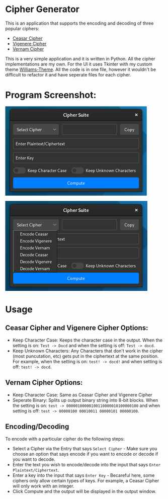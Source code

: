 # Cipher Generator
This is an application that supports the encoding and decoding of three popular ciphers:
- [Ceasar Cipher](https://en.wikipedia.org/wiki/Caesar_cipher)
- [Vigenere Cipher](https://en.wikipedia.org/wiki/Vigen%C3%A8re_cipher)
- [Vernam Cipher](https://en.wikipedia.org/wiki/Gilbert_Vernam)

This is a very simple application and it is written in Python. All the cipher implementations are my own. For the UI it uses Tkinter with my custom theme [Williams-Theme](https://github.com/unavailable-name/Williams-Theme "Williams-Theme"). All the code is in one file, however it wouldn't be difficult to refactor it and have seperate files for each cipher.


# Program Screenshot:
!["Main UI"](Screenshot1.png "Main UI")

!["Main UI"](Screenshot2.png "All Available Ciphers")


# Usage
## Ceasar Cipher and Vigenere Cipher Options:
- Keep Character Case: Keeps the character case in the output. When the setting is on: `Test -> Docd` and when the setting is off: `Test -> docd`.
- Keep Unknown Characters: Any Characters that don't work in the cipher (most puncutation, etc) gets put in the ciphertext at the same position. For example, when the setting is on: `test! -> docd!` and when setting is off: `test! -> docd`.


## Vernam Cipher Options:
 - Keep Character Case: Same as Ceasar Cipher and Vigenere Cipher
 - Seperate Binary: Splits up output binary string into 8-bit blocks. When the setting is on: `test -> 00000100000100110000010100000100` and when setting is off: `test -> 00000100 00010011 00000101 00000100`.


## Encoding/Decoding
To encode with a particular cipher do the following steps:
- Select a Cipher via the Entry that says `Select Cipher` - Make sure you choose an option that says encode if you want to encode or decode if you want to decode.
- Enter the text you wish to encode/decode into the input that says `Enter Plaintext/Ciphertext`.
- Enter a key into the input that says `Enter Key` - Becareful here, some ciphers only allow certain types of keys. For example, a Ceasar Cipher will only work with an integer.
- Click Compute and the output will be displayed in the output window.
